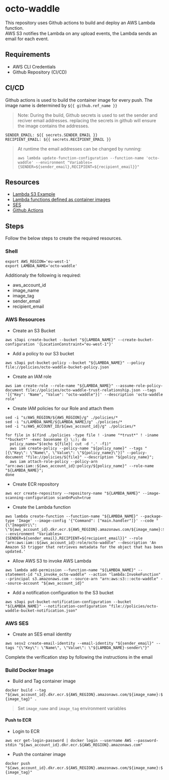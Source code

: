# octo-waddle

This repository uses Github actions to build and deploy an AWS Lambda function.  
AWS S3 notifies the Lambda on any upload events, the Lambda sends an email for each event.

## Requirements

* AWS CLI Credentials
* Github Repository (CI/CD)

## CI/CD

Github actions is used to build the container image for every push. The image name is determined by `${{ github.ref_name }}`

> Note: During the build, Github secrets is used to set the sender and reciver email addresses. replacing the secrets in github will ensure the image contains the addresses.

```shell
SENDER_EMAIL: ${{ secrets.SENDER_EMAIL }}
RECIPIENT_EMAIL: ${{ secrets.RECIPIENT_EMAIL }}
```

> At runtime the email addresses can be changed by running:
>
> `aws lambda update-function-configuration --function-name 'octo-waddle' --environment "Variables={SENDER=${sender_email},RECIPIENT=${recipient_email}}"`

## Resources

* [Lambda S3 Example](https://docs.aws.amazon.com/lambda/latest/dg/with-s3-example.html)
* [Lambda functions defined as container images](https://docs.aws.amazon.com/lambda/latest/dg/configuration-images.html)
* [SES](https://aws.amazon.com/premiumsupport/knowledge-center/lambda-send-email-ses/)
* [Github Actions](https://docs.github.com/en/actions/using-workflows/workflow-syntax-for-github-actions)

## Steps

Follow the below steps to create the required resources.

### Shell

```shell
export AWS_REGION='eu-west-1'
export LAMBDA_NAME='octo-waddle'
```

Additionaly the following is required:

* aws_account_id
* image_name
* image_tag
* sender_email
* recipient_email

### AWS Resources

* Create an S3 Bucket

`aws s3api create-bucket --bucket "${LAMBDA_NAME}" --create-bucket-configuration '{LocationConstraint="eu-west-1"}'`

* Add a policy to our S3 bucket

`aws s3api put-bucket-policy --bucket "${LAMBDA_NAME}" --policy file://policies/octo-waddle-bucket-policy.json`

* Create an IAM role

```shell
aws iam create-role --role-name "${LAMBDA_NAME}" --assume-role-policy-document file://policies/octo-waddle-trust-relationship.json --tags '[{"Key": "Name", "Value": "octo-waddle"}]' --description 'octo-waddle role'
```

* Create IAM policies for our Role and attach them

```shell
sed -i "s/AWS_REGION/${AWS_REGION}/g" ./policies/*
sed -i "s/LAMBDA_NAME/${LAMBDA_NAME}/g" ./policies/*
sed -i "s/AWS_ACCOUNT_ID/${aws_account_id}/g" ./policies/*

for file in $(find ./policies -type file ! -iname "*trust*" ! -iname "*bucket*" -exec basename {} \;); do
  policy_name="$(echo ${file}| cut -d '.' -f1)"
  aws iam create-policy --policy-name "${policy_name}" --tags "[{\"Key\": \"Name\", \"Value\": \"${policy_name}\"}]" --policy-document "file://policies/${file}" --description "${policy_name}";
  aws iam attach-role-policy --policy-arn "arn:aws:iam::${aws_account_id}:policy/${policy_name}" --role-name "${LAMBDA_NAME}";
done
```

* Create ECR repository

`aws ecr create-repository --repository-name "${LAMBDA_NAME}" --image-scanning-configuration scanOnPush=true`

* Create the Lambda function

```shell
aws lambda create-function --function-name "${LAMBDA_NAME}" --package-type 'Image' --image-config '{"Command": ["main.handler"]}' --code "{\"ImageUri\": \"${aws_account_id}.dkr.ecr.${AWS_REGION}.amazonaws.com/${image_name}:${image_tag}\"}" --environment "Variables={SENDER=${sender_email},RECIPIENT=${recipient_email}}" --role "arn:aws:iam::${aws_account_id}:role/octo-waddle" --description 'An Amazon S3 trigger that retrieves metadata for the object that has been updated.'
```

* Allow AWS S3 to invoke AWS Lambda

```shell
aws lambda add-permission --function-name "${LAMBDA_NAME}" --statement-id "s3_invoke_octo-waddle" --action "lambda:InvokeFunction" --principal s3.amazonaws.com --source-arn "arn:aws:s3:::octo-waddle" --source-account "${aws_account_id}"
```

* Add a notification configuration to the S3 bucket

`aws s3api put-bucket-notification-configuration --bucket "${LAMBDA_NAME}" --notification-configuration "file://policies/octo-waddle-bucket-notification.json"`

### AWS SES

* Create an SES email identity

`aws sesv2 create-email-identity --email-identity "${sender_email}" --tags "{\"Key\": \"Name\", \"Value\": \"${LAMBDA_NAME}-sender\"}"`

Complete the verification step by following the instructions in the email

### Build Docker Image

* Build and Tag container image

`docker build --tag "${aws_account_id}.dkr.ecr.${AWS_REGION}.amazonaws.com/${image_name}:${image_tag}" .`

> Set `image_name` and `image_tag` environment variables

#### Push to ECR

* Login to ECR

`aws ecr get-login-password | docker login --username AWS --password-stdin "${aws_account_id}.dkr.ecr.${AWS_REGION}.amazonaws.com"`

* Push the container image

`docker push "${aws_account_id}.dkr.ecr.${AWS_REGION}.amazonaws.com/${image_name}:${image_tag}"`
